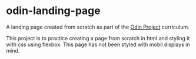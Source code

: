 # odin-landing-page
A landing page created from scratch as part of the [Odin Project](https://www.theodinproject.com) curriculum.

This project is to practice creating a page from scratch in html and styling it with css using flexbox. This page has not been styled with mobil displays in mind.